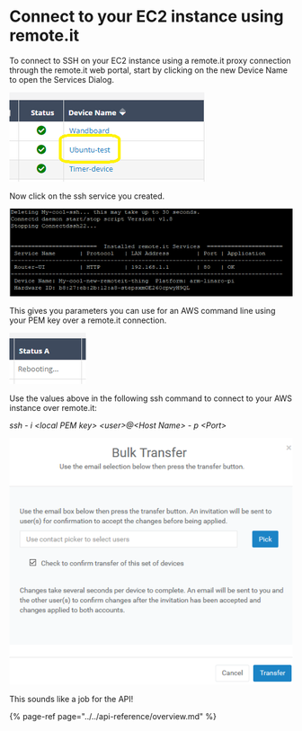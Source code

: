 # Connect to your EC2 instance using remote.it

To connect to SSH on your EC2 instance using a remote.it proxy connection through the remote.it web portal, start by clicking on the new Device Name to open the Services Dialog.

![](../../.gitbook/assets/image%20%2821%29.png)

Now click on the ssh service you created.

![](../../.gitbook/assets/image%20%28311%29.png)

This gives you parameters you can use for an AWS command line using your PEM key over a remote.it connection.

![](../../.gitbook/assets/image%20%28219%29.png)

Use the values above in the following ssh command to connect to your AWS instance over remote.it:

_ssh - i &lt;local PEM key&gt; &lt;user&gt;@&lt;Host Name&gt; - p &lt;Port&gt;_

![](../../.gitbook/assets/image%20%28431%29.png)

This sounds like a job for the API!

{% page-ref page="../../api-reference/overview.md" %}

